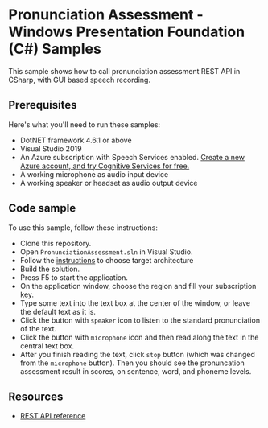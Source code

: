 # Pronunciation Assessment - Windows Presentation Foundation (C#) Samples

This sample shows how to call pronunciation assessment REST API in CSharp, with GUI based speech recording.

## Prerequisites

Here's what you'll need to run these samples:

* DotNET framework 4.6.1 or above
* Visual Studio 2019
* An Azure subscription with Speech Services enabled. [Create a new Azure account, and try Cognitive Services for free.](https://azure.microsoft.com/free/cognitive-services/)
* A working microphone as audio input device
* A working speaker or headset as audio output device

## Code sample

To use this sample, follow these instructions:

* Clone this repository.
* Open `PronunciationAssessment.sln` in Visual Studio.
* Follow the [instructions](https://docs.microsoft.com/en-us/azure/cognitive-services/speech-service/quickstarts/setup-platform?tabs=dotnet%2Cwindows%2Cjre%2Cbrowser&pivots=programming-language-csharp#choose-target-architecture) to choose target architecture
* Build the solution.
* Press F5 to start the application.
* On the application window, choose the region and fill your subscription key.
* Type some text into the text box at the center of the window, or leave the default text as it is.
* Click the button with `speaker` icon to listen to the standard pronunciation of the text.
* Click the button with `microphone` icon and then read along the text in the central text box.
* After you finish reading the text, click `stop` button (which was changed from the `microphone` button). Then you should see the pronuncation assessment result in scores, on sentence, word, and phoneme levels.

## Resources

* [REST API reference](https://docs.microsoft.com/en-us/azure/cognitive-services/speech-service/rest-speech-to-text)

